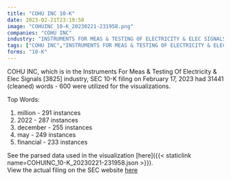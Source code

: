 ```yaml
---
title: "COHU INC 10-K"
date: 2023-02-21T23:19:58
image: "COHUINC_10-K_20230221-231958.png"
companies: "COHU INC"
industry: "INSTRUMENTS FOR MEAS & TESTING OF ELECTRICITY & ELEC SIGNALS"
tags: ["COHU INC","INSTRUMENTS FOR MEAS & TESTING OF ELECTRICITY & ELEC SIGNALS","02-17-2023","10-K"]
forms: "10-K"
---
```

COHU INC, which is in the Instruments For Meas & Testing Of Electricity & Elec Signals [3825] industry, SEC 10-K filing on February 17, 2023 had 31441 (cleaned) words - 600 were utilized for the visualizations.

Top Words:
1. million - 291 instances
2. 2022 - 287 instances
3. december - 255 instances
4. may - 249 instances
5. financial - 233 instances


See the parsed data used in the visualization [here]({{< staticlink name=COHUINC_10-K_20230221-231958.json >}}).  
View the actual filing on the SEC website [here](https://www.sec.gov/Archives/edgar/data/21535/0001437749-23-003782.txt)